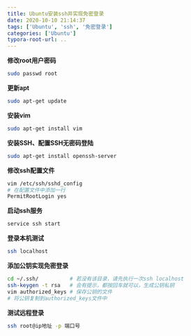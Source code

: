 ```yaml
---
title: Ubuntu安装ssh并实现免密登录
date: 2020-10-10 21:14:37
tags: ['Ubuntu', 'ssh', '免密登录']
categories: ['Ubuntu']
typora-root-url: ..
---
```


**修改root用户密码**

```bash
sudo passwd root
```

<!--more-->

**更新apt**

```bash
sudo apt-get update
```

**安装vim**

```bash
sudo apt-get install vim
```

**安装SSH、配置SSH无密码登陆**

```bash
sudo apt-get install openssh-server
```

**修改ssh配置文件**

```bash
vim /etc/ssh/sshd_config
# 在配置文件中添加一行
PermitRootLogin yes
```

**启动ssh服务**

```bash
service ssh start
```

**登录本机测试**

```bash
ssh localhost
```

**添加公钥实现免密登录**

```bash
cd ~/.ssh/          # 若没有该目录，请先执行一次ssh localhost
ssh-keygen -t rsa   # 会有提示，都按回车就可以，生成公钥私钥
vim authorized_keys # 保存公钥的文件
# 将公钥复制到authorized_keys文件中
```

**测试远程登录**

```bash
ssh root@ip地址 -p 端口号
```

